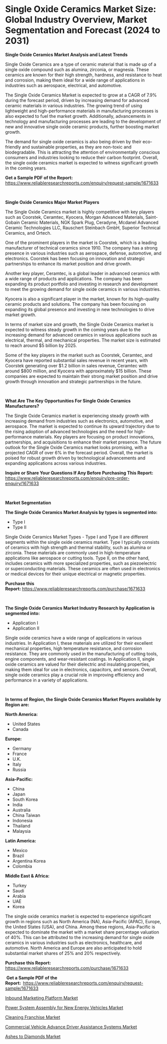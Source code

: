 <p><h1>Single Oxide Ceramics Market Size: Global Industry Overview, Market Segmentation and Forecast (2024 to 2031)</h1></p><p><strong>Single Oxide Ceramics Market Analysis and Latest Trends</strong></p>
<p><p>Single Oxide Ceramics are a type of ceramic material that is made up of a single oxide compound such as alumina, zirconia, or magnesia. These ceramics are known for their high strength, hardness, and resistance to heat and corrosion, making them ideal for a wide range of applications in industries such as aerospace, electrical, and automotive.</p><p>The Single Oxide Ceramics Market is expected to grow at a CAGR of 7.9% during the forecast period, driven by increasing demand for advanced ceramic materials in various industries. The growing trend of using lightweight and high-performance materials in manufacturing processes is also expected to fuel the market growth. Additionally, advancements in technology and manufacturing processes are leading to the development of new and innovative single oxide ceramic products, further boosting market growth.</p><p>The demand for single oxide ceramics is also being driven by their eco-friendly and sustainable properties, as they are non-toxic and biodegradable. This is attracting the attention of environmentally conscious consumers and industries looking to reduce their carbon footprint. Overall, the single oxide ceramics market is expected to witness significant growth in the coming years.</p></p>
<p><strong>Get a Sample PDF of the Report:&nbsp;</strong> <a href="https://www.reliableresearchreports.com/enquiry/request-sample/1671633">https://www.reliableresearchreports.com/enquiry/request-sample/1671633</a></p>
<p>&nbsp;</p>
<p><strong>Single Oxide Ceramics Major Market Players</strong></p>
<p><p>The Single Oxide Ceramics market is highly competitive with key players such as Coorstek, Ceramtec, Kyocera, Morgan Advanced Materials, Saint-Gobain Ceramic Materials, NGK Spark Plug, Ceradyne, Mcdanel Advanced Ceramic Technologies LLC, Rauschert Steinbach GmbH, Superior Technical Ceramics, and Ortech. </p><p>One of the prominent players in the market is Coorstek, which is a leading manufacturer of technical ceramics since 1910. The company has a strong presence in various industries such as aerospace, defense, automotive, and electronics. Coorstek has been focusing on innovation and strategic partnerships to enhance its market position and drive growth.</p><p>Another key player, Ceramtec, is a global leader in advanced ceramics with a wide range of products and applications. The company has been expanding its product portfolio and investing in research and development to meet the growing demand for single oxide ceramics in various industries.</p><p>Kyocera is also a significant player in the market, known for its high-quality ceramic products and solutions. The company has been focusing on expanding its global presence and investing in new technologies to drive market growth.</p><p>In terms of market size and growth, the Single Oxide Ceramics market is expected to witness steady growth in the coming years due to the increasing demand for advanced ceramics in various applications such as electrical, thermal, and mechanical properties. The market size is estimated to reach around $5 billion by 2025.</p><p>Some of the key players in the market such as Coorstek, Ceramtec, and Kyocera have reported substantial sales revenue in recent years, with Coorstek generating over $1.2 billion in sales revenue, Ceramtec with around $800 million, and Kyocera with approximately $15 billion. These companies are expected to maintain their strong market position and drive growth through innovation and strategic partnerships in the future.</p></p>
<p>&nbsp;</p>
<p><strong>What Are The Key Opportunities For Single Oxide Ceramics Manufacturers?</strong></p>
<p><p>The Single Oxide Ceramics market is experiencing steady growth with increasing demand from industries such as electronics, automotive, and aerospace. The market is expected to continue its upward trajectory due to the rising adoption of advanced technologies and the need for high-performance materials. Key players are focusing on product innovations, partnerships, and acquisitions to enhance their market presence. The future outlook for the Single Oxide Ceramics market looks promising, with a projected CAGR of over 6% in the forecast period. Overall, the market is poised for robust growth driven by technological advancements and expanding applications across various industries.</p></p>
<p><strong>Inquire or Share Your Questions If Any Before Purchasing This Report:</strong> <a href="https://www.reliableresearchreports.com/enquiry/pre-order-enquiry/1671633">https://www.reliableresearchreports.com/enquiry/pre-order-enquiry/1671633</a></p>
<p>&nbsp;</p>
<p><strong>Market Segmentation</strong></p>
<p><strong>The Single Oxide Ceramics Market Analysis by types is segmented into:</strong></p>
<p><ul><li>Type I</li><li>Type II</li></ul></p>
<p><p>Single Oxide Ceramics Market Types - Type I and Type II are different segments within the single oxide ceramics market. Type I typically consists of ceramics with high strength and thermal stability, such as alumina or zirconia. These materials are commonly used in high-temperature applications like aerospace or cutting tools. Type II, on the other hand, includes ceramics with more specialized properties, such as piezoelectric or superconducting materials. These ceramics are often used in electronics or medical devices for their unique electrical or magnetic properties.</p></p>
<p><strong>Purchase this Report:&nbsp;</strong><a href="https://www.reliableresearchreports.com/purchase/1671633">https://www.reliableresearchreports.com/purchase/1671633</a></p>
<p>&nbsp;</p>
<p><strong>The Single Oxide Ceramics Market Industry Research by Application is segmented into:</strong></p>
<p><ul><li>Application I</li><li>Application II</li></ul></p>
<p><p>Single oxide ceramics have a wide range of applications in various industries. In Application I, these materials are utilized for their excellent mechanical properties, high temperature resistance, and corrosion resistance. They are commonly used in the manufacturing of cutting tools, engine components, and wear-resistant coatings. In Application II, single oxide ceramics are valued for their dielectric and insulating properties, making them ideal for use in electronics, capacitors, and sensors. Overall, single oxide ceramics play a crucial role in improving efficiency and performance in a variety of applications.</p></p>
<p>&nbsp;</p>
<p><strong>In terms of Region, the Single Oxide Ceramics Market Players available by Region are:</strong></p>
<p>
    <p> <strong> North America: </strong>
        <ul>
            <li>United States</li>
            <li>Canada</li>
        </ul>
        </p> 
    <p> <strong> Europe: </strong>
        <ul>
            <li>Germany</li>
            <li>France</li>
            <li>U.K.</li>
            <li>Italy</li>
            <li>Russia</li>
        </ul>
        </p> 
    <p> <strong> Asia-Pacific: </strong>
        <ul>
            <li>China</li>
            <li>Japan</li>
            <li>South Korea</li>
            <li>India</li>
            <li>Australia</li>
            <li>China Taiwan</li>
            <li>Indonesia</li>
            <li>Thailand</li>
            <li>Malaysia</li>
        </ul>
        </p> 
    <p> <strong> Latin America: </strong>
        <ul>
            <li>Mexico</li>
            <li>Brazil</li>
            <li>Argentina Korea</li>
            <li>Colombia</li>
        </ul>
        </p> 
    <p> <strong> Middle East & Africa: </strong>
        <ul>
            <li>Turkey</li>
            <li>Saudi</li>
            <li>Arabia</li>
            <li>UAE</li>
            <li>Korea</li>
        </ul>
    </p>
    </p>
<p><p>The single oxide ceramics market is expected to experience significant growth in regions such as North America (NA), Asia-Pacific (APAC), Europe, the United States (USA), and China. Among these regions, Asia-Pacific is expected to dominate the market with a market share percentage valuation of 40%. This can be attributed to the increasing demand for single oxide ceramics in various industries such as electronics, healthcare, and automotive. North America and Europe are also anticipated to hold substantial market shares of 25% and 20% respectively.</p></p>
<p><strong>Purchase this Report: </strong><a href="https://www.reliableresearchreports.com/purchase/1671633">https://www.reliableresearchreports.com/purchase/1671633</a></p>
<p>&nbsp;<strong>Get a Sample PDF of the Report:&nbsp;&nbsp;</strong><a href="https://www.reliableresearchreports.com/enquiry/request-sample/1671633">https://www.reliableresearchreports.com/enquiry/request-sample/1671633</a></p>
<p><strong></strong></p>
<p><p><a href="https://medium.com/@terrellconn/inbound-marketing-platform-market-trends-forecast-and-competitive-analysis-to-2031-6304db940a4b">Inbound Marketing Platform Market</a></p><p><a href="https://github.com/nancykennedykellievqfqt2/Market-Research-Report-List-1/blob/main/power-system-assembly-for-new-energy-vehicles-market.md">Power System Assembly for New Energy Vehicles Market</a></p><p><a href="https://medium.com/@anibalstamm1912/cleaning-franchise-market-insight-market-trends-growth-forecasted-from-2024-to-2031-369aadd17f7c">Cleaning Franchise Market</a></p><p><a href="https://github.com/seekum/Market-Research-Report-List-1/blob/main/commercial-vehicle-advance-driver-assistance-systems-market.md">Commercial Vehicle Advance Driver Assistance Systems Market</a></p><p><a href="https://medium.com/@emilywest91/ashes-to-diamonds-market-insight-market-trends-growth-forecasted-from-2024-to-2031-d502af9373b6">Ashes to Diamonds Market</a></p></p>